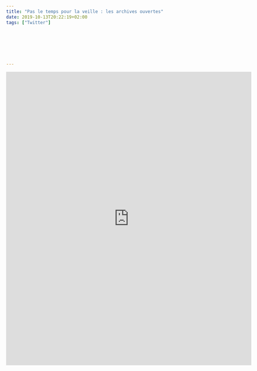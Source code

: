 ```yaml
---
title: "Pas le temps pour la veille : les archives ouvertes"
date: 2019-10-13T20:22:19+02:00
tags: ["Twitter"]







---
```


<iframe width="670" height="800" src="https://www.inoreader.com/stream/user/1006136830/tag/Pas%20le%20temps%20pour%20la%20veille/view/html?cs=m&sb=y" frameborder="0" tabindex="-1"></iframe>
